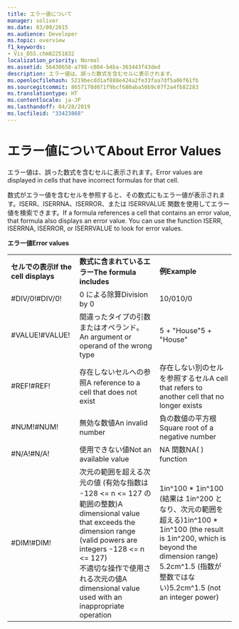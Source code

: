 ```yaml
---
title: エラー値について
manager: soliver
ms.date: 03/09/2015
ms.audience: Developer
ms.topic: overview
f1_keywords:
- Vis_DSS.chm82251832
localization_priority: Normal
ms.assetid: 56430658-a798-c004-b4ba-363443f43ded
description: エラー値は、誤った数式を含むセルに表示されます。
ms.openlocfilehash: 5219becdd1af888e424a2fe33faa7df5a06f61fb
ms.sourcegitcommit: 8657170d071f9bcf680aba50b9c07f2a4fb82283
ms.translationtype: HT
ms.contentlocale: ja-JP
ms.lasthandoff: 04/28/2019
ms.locfileid: "33423868"
---
```

# <a name="about-error-values"></a><span data-ttu-id="bec32-103">エラー値について</span><span class="sxs-lookup"><span data-stu-id="bec32-103">About Error Values</span></span>

<span data-ttu-id="bec32-104">エラー値は、誤った数式を含むセルに表示されます。</span><span class="sxs-lookup"><span data-stu-id="bec32-104">Error values are displayed in cells that have incorrect formulas for that cell.</span></span>
  
<span data-ttu-id="bec32-p101">数式がエラー値を含むセルを参照すると、その数式にもエラー値が表示されます。ISERR、ISERRNA、ISERROR、または ISERRVALUE 関数を使用してエラー値を検索できます。</span><span class="sxs-lookup"><span data-stu-id="bec32-p101">If a formula references a cell that contains an error value, that formula also displays an error value. You can use the function ISERR, ISERRNA, ISERROR, or ISERRVALUE to look for error values.</span></span>
  
<span data-ttu-id="bec32-107">**エラー値**</span><span class="sxs-lookup"><span data-stu-id="bec32-107">**Error values**</span></span>

||||
|:-----|:-----|:-----|
|<span data-ttu-id="bec32-108">**セルでの表示**</span><span class="sxs-lookup"><span data-stu-id="bec32-108">**If the cell displays**</span></span> <br/> |<span data-ttu-id="bec32-109">**数式に含まれているエラー**</span><span class="sxs-lookup"><span data-stu-id="bec32-109">**The formula includes**</span></span> <br/> |<span data-ttu-id="bec32-110">**例**</span><span class="sxs-lookup"><span data-stu-id="bec32-110">**Example**</span></span> <br/> |
| <span data-ttu-id="bec32-111">#DIV/0!</span><span class="sxs-lookup"><span data-stu-id="bec32-111">#DIV/0!</span></span>  <br/> |<span data-ttu-id="bec32-112">0 による除算</span><span class="sxs-lookup"><span data-stu-id="bec32-112">Division by 0</span></span>  <br/> |<span data-ttu-id="bec32-113">10/0</span><span class="sxs-lookup"><span data-stu-id="bec32-113">10/0</span></span>  <br/> |
| <span data-ttu-id="bec32-114">#VALUE!</span><span class="sxs-lookup"><span data-stu-id="bec32-114">#VALUE!</span></span>  <br/> | <span data-ttu-id="bec32-115">間違ったタイプの引数またはオペランド。</span><span class="sxs-lookup"><span data-stu-id="bec32-115">An argument or operand of the wrong type</span></span>  <br/> | <span data-ttu-id="bec32-116">5 + "House"</span><span class="sxs-lookup"><span data-stu-id="bec32-116">5 + "House"</span></span>  <br/> |
| <span data-ttu-id="bec32-117">#REF!</span><span class="sxs-lookup"><span data-stu-id="bec32-117">#REF!</span></span>  <br/> | <span data-ttu-id="bec32-118">存在しないセルへの参照</span><span class="sxs-lookup"><span data-stu-id="bec32-118">A reference to a cell that does not exist</span></span>  <br/> | <span data-ttu-id="bec32-119">存在しない別のセルを参照するセル</span><span class="sxs-lookup"><span data-stu-id="bec32-119">A cell that refers to another cell that no longer exists</span></span>  <br/> |
| <span data-ttu-id="bec32-120">#NUM!</span><span class="sxs-lookup"><span data-stu-id="bec32-120">#NUM!</span></span>  <br/> | <span data-ttu-id="bec32-121">無効な数値</span><span class="sxs-lookup"><span data-stu-id="bec32-121">An invalid number</span></span>  <br/> | <span data-ttu-id="bec32-122">負の数値の平方根</span><span class="sxs-lookup"><span data-stu-id="bec32-122">Square root of a negative number</span></span>  <br/> |
| <span data-ttu-id="bec32-123">#N/A!</span><span class="sxs-lookup"><span data-stu-id="bec32-123">#N/A!</span></span>  <br/> | <span data-ttu-id="bec32-124">使用できない値</span><span class="sxs-lookup"><span data-stu-id="bec32-124">Not an available value</span></span>  <br/> | <span data-ttu-id="bec32-125">NA 関数</span><span class="sxs-lookup"><span data-stu-id="bec32-125">NA( ) function</span></span>  <br/> |
| <span data-ttu-id="bec32-126">#DIM!</span><span class="sxs-lookup"><span data-stu-id="bec32-126">#DIM!</span></span>  <br/> | <span data-ttu-id="bec32-127">次元の範囲を超える次元の値 (有効な指数は -128 \<= n \<= 127 の範囲の整数)</span><span class="sxs-lookup"><span data-stu-id="bec32-127">A dimensional value that exceeds the dimension range (valid powers are integers -128 \<= n \<= 127)</span></span>  <br/> <span data-ttu-id="bec32-128">不適切な操作で使用される次元の値</span><span class="sxs-lookup"><span data-stu-id="bec32-128">A dimensional value used with an inappropriate operation</span></span>  <br/> |<span data-ttu-id="bec32-129">1in^100 \* 1in^100 (結果は 1in^200 となり、次元の範囲を超える)</span><span class="sxs-lookup"><span data-stu-id="bec32-129">1in^100 \* 1in^100 (the result is 1in^200, which is beyond the dimension range)</span></span>  <br/> <span data-ttu-id="bec32-130">5.2cm^1.5 (指数が整数ではない)</span><span class="sxs-lookup"><span data-stu-id="bec32-130">5.2cm^1.5 (not an integer power)</span></span>  <br/> |
   


